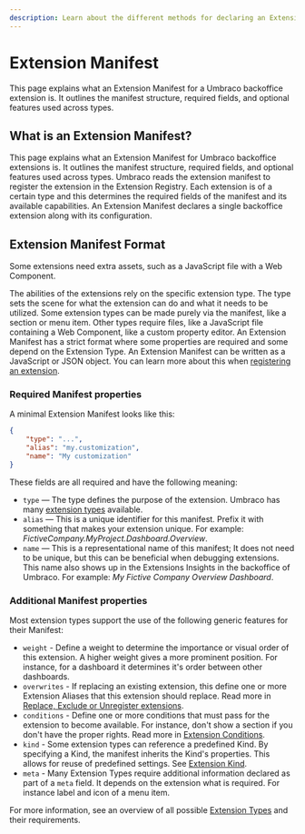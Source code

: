 ```yaml
---
description: Learn about the different methods for declaring an Extension Manifest.
---
```


# Extension Manifest
This page explains what an Extension Manifest for a Umbraco backoffice extension is. It outlines the manifest structure, required fields, and optional features used across types.

## What is an Extension Manifest?
This page explains what an Extension Manifest for Umbraco backoffice extensions is. It outlines the manifest structure, required fields, and optional features used across types.
Umbraco reads the extension manifest to register the extension in the Extension Registry.
Each extension is of a certain type and this determines the required fields of the manifest and its available capabilities.
An Extension Manifest declares a single backoffice extension along with its configuration.

## Extension Manifest Format
Some extensions need extra assets, such as a JavaScript file with a Web Component.

The abilities of the extensions rely on the specific extension type. The type sets the scene for what the extension can do and what it needs to be utilized. Some extension types can be made purely via the manifest, like a section or menu item. Other types require files, like a JavaScript file containing a Web Component, like a custom property editor.
An Extension Manifest has a strict format where some properties are required and some depend on the Extension Type. An Extension Manifest can be written as a JavaScript or JSON object. You can learn more about this when [registering an extension](extension-registry).
### Required Manifest properties
A minimal Extension Manifest looks like this:

```json
{
    "type": "...",
    "alias": "my.customization",
    "name": "My customization"
}
```

These fields are all required and have the following meaning:

* `type` — The type defines the purpose of the extension. Umbraco has many [extension types](../extension-types) available.
* `alias` — This is a unique identifier for this manifest. Prefix it with something that makes your extension unique. For example: _FictiveCompany.MyProject.Dashboard.Overview_.
* `name` — This is a representational name of this manifest; It does not need to be unique, but this can be beneficial when debugging extensions. This name also shows up in the Extensions Insights in the backoffice of Umbraco. For example: _My Fictive Company Overview Dashboard_.

### Additional Manifest properties
Most extension types support the use of the following generic features for their Manifest:

* `weight` - Define a weight to determine the importance or visual order of this extension. A higher weight gives a more prominent position. For instance, for a dashboard it determines it's order between other dashboards.
* `overwrites` - If replacing an existing extension, this define one or more Extension Aliases that this extension should replace. Read more in [Replace, Exclude or Unregister extensions](replace-exclude-or-unregister.md).
* `conditions` - Define one or more conditions that must pass for the extension to become available. For instance, don't show a section if you don't have the proper rights. Read more in [Extension Conditions](../extension-conditions.md). 
* `kind` - Some extension types can reference a predefined Kind. By specifying a Kind, the manifest inherits the Kind's properties. This allows for reuse of predefined settings. See [Extension Kind](../extension-kind.md).
* `meta` - Many Extension Types require additional information declared as part of a `meta` field. It depends on the extension what is required. For instance label and icon of a menu item.

For more information, see an overview of all possible [Extension Types](../extension-types/) and their requirements.